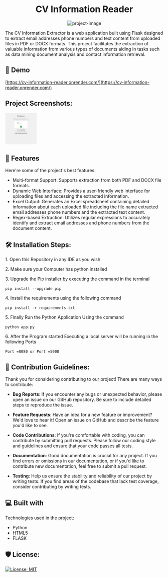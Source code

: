 <h1 align="center" id="title">CV Information Reader</h1>

<p align="center"><img src="https://socialify.git.ci/Umeshpotha/Cv_Information_Reader/image?font=Bitter&amp;language=1&amp;name=1&amp;owner=1&amp;pattern=Solid&amp;theme=Light" alt="project-image"></p>

<p id="description">The CV Information Extractor is a web application built using Flask designed to extract email addresses phone numbers and text content from uploaded files in PDF or DOCX formats. This project facilitates the extraction of valuable information from various types of documents aiding in tasks such as data mining document analysis and contact information retrieval.</p>

<h2>🚀 Demo</h2>

[https://cv-information-reader.onrender.com/](https://cv-information-reader.onrender.com/)

<h2>Project Screenshots:</h2>

<img src="https://github.com/Umeshpotha/Cv_Information_Reader/blob/main/static/images/Screenshot%202024-04-26%20215424.jpg" alt="project-screenshot" width="100" height="100/">

  
  
<h2>🧐 Features</h2>

Here're some of the project's best features:

*   Multi-format Support: Supports extraction from both PDF and DOCX file formats.
*   Dynamic Web Interface: Provides a user-friendly web interface for uploading files and accessing the extracted information.
*   Excel Output: Generates an Excel spreadsheet containing detailed information about each uploaded file including the file name extracted email addresses phone numbers and the extracted text content.
*   Regex-based Extraction: Utilizes regular expressions to accurately identify and extract email addresses and phone numbers from the document content.

<h2>🛠️ Installation Steps:</h2>

<p>1. Open this Repository in any IDE as you wish</p>

<p>2. Make sure your Computer has python installed</p>

<p>3. Upgrade the Pip installer by executing the command in the terminal</p>

```
pip install --upgrade pip
```

<p>4. Install the requirements using the following command</p>

```
pip install -r requirements.txt
```

<p>5. Finally Run the Python Application Using the command</p>

```
python app.py
```

<p>6. After the Program started Executing a local server will be running in the following Ports</p>

```
Port =8080 or Port =5000
```

<h2>🍰 Contribution Guidelines:</h2>

Thank you for considering contributing to our project! There are many ways to contribute:

- **Bug Reports**: If you encounter any bugs or unexpected behavior, please open an issue on our GitHub repository. Be sure to include detailed steps to reproduce the issue.

- **Feature Requests**: Have an idea for a new feature or improvement? We'd love to hear it! Open an issue on GitHub and describe the feature you'd like to see.

- **Code Contributions**: If you're comfortable with coding, you can contribute by submitting pull requests. Please follow our coding style and guidelines and ensure that your code passes all tests.

- **Documentation**: Good documentation is crucial for any project. If you find errors or omissions in our documentation, or if you'd like to contribute new documentation, feel free to submit a pull request.

- **Testing**: Help us ensure the stability and reliability of our project by writing tests. If you find areas of the codebase that lack test coverage, consider contributing by writing tests.


<h2>💻 Built with</h2>

Technologies used in the project:

*   Python
*   HTML5
*   FLASK

<h2>🛡️ License:</h2>

[![License: MIT](https://img.shields.io/badge/License-MIT-yellow.svg)](https://opensource.org/licenses/MIT)
